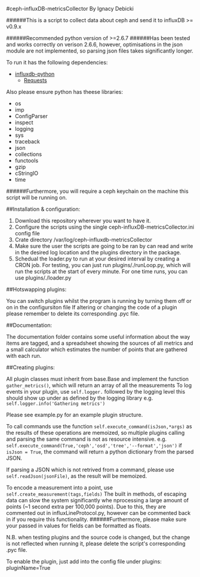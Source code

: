 #ceph-influxDB-metricsCollector
By Ignacy Debicki

######This is a script to collect data about ceph and send it to influxDB >= v0.9.x

######Recommended python version of >=2.6.7
######Has been tested and works correctly on verison 2.6.6, however, optimisations in the json module are not implemented, so parsing json files takes significantly longer.


To run it has the following dependencies:

* [influxdb-python](https://github.com/influxdb/influxdb-python)
  * [Requests](http://docs.python-requests.org/)

Also please ensure python has theese libraries:

* os	
* imp
* ConfigParser
* inspect
* logging
* sys
* traceback
* json
* collections
* functools
* gzip
* cStringIO
* time

######Furthermore, you will require a ceph keychain on the machine this script will be running on.

##Installation & configuration:

1. Download this repository wherever you want to have it.
2. Configure the scripts using the single ceph-influxDB-metricsCollector.ini config file
3. Crate directory /var/log/ceph-influxdb-metricsCollector
3. Make sure the user the scripts are going to be ran by can read and write in the desired log location and the plugins directory in the package.
4. Schedual the loader.py to run at your desired interval by creating a CRON job. For testing, you can just run plugins/./runLoop.py, which will run the scripts at the start of every minute. For one time runs, you can use plugins/./loader.py

##Hotswapping plugins:

You can switch plugins whilst the program is running by turning them off or on in the configursiton file
If altering or changing the code of a plugin please remember to delete its corresponding .pyc file.

##Documentation:

The documentation folder contains some useful information about the way items are tagged, and a spreadsheet showing the sources of all metrics and a small calculator which estimates the number of points that are gathered with each run.

##Creating plugins:

All plugin classes must inherit from base.Base and implement the function `gather_metrics()`, which will return an array of all the measurements
To log events in your plugin, use `self.logger.` followed by the logging level this should show up under as defined by the logging library
e.g. `self.logger.info('Gathering metrics')`

Please see example.py for an example plugin structure.

To call commands use the function `self.execute_command(isJson,*args)` as the results of these operations are memoized, so multiple plugins calling and parsing the same command is not as resource intensive.
e.g. `self.execute_command(True,'ceph','osd','tree','--format','json')`
if `isJson = True`, the command will return a python dictionary from the parsed JSON. 

If parsing a JSON which is not retrived from a command, please use `self.readJson(jsonFile)`, as the result will be memoized.

To encode a measurement into a point, use `self.create_measurement(tags,fields)`
The built in methods, of escaping data can slow the system significantly whe nprocessing a large amount of points (~1 second extra per 100,000 points).
Due to this, they are commented out in influxLineProtocol.py, however can be commented back in if you require this functionality.
######Furthermore, please make sure your passed in values for fields can be formatted as floats.

N.B. when testing plugins and the source code is changed, but the change is not reflected when running it, please delete the script's corresponding .pyc file.

To enable the plugin, just add into the config file under plugins:
pluginName=True
